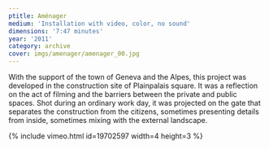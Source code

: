 ```yaml
---
ptitle: Aménager
medium: 'Installation with video, color, no sound'
dimensions: '7:47 minutes'
year: '2011'
category: archive
cover: imgs/amenager/amenager_00.jpg
---
```

With the support of the town of Geneva and the Alpes, this project was developed in the construction site of Plainpalais square. It was a reflection on the act of filming and the barriers between the private and public spaces. Shot during an ordinary work day, it was projected on the gate that separates the construction from the citizens, sometimes presenting details from inside, sometimes mixing with the external landscape.

{% include vimeo.html id=19702597 width=4 height=3 %}
